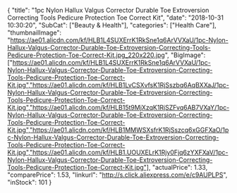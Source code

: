 {
	"title": "1pc Nylon Hallux Valgus Corrector Durable Toe Extroversion Correcting Tools Pedicure Protection Toe Correct Kit",
	"date": "2018-10-31 10:30:20",
	"SubCat": ["Beauty & Health"],
	"categories": ["Health Care"],
	"thumbnailImage": "https://ae01.alicdn.com/kf/HLB1L4SUXErrK1RkSne1q6ArVVXaU/1pc-Nylon-Hallux-Valgus-Corrector-Durable-Toe-Extroversion-Correcting-Tools-Pedicure-Protection-Toe-Correct-Kit.jpg_220x220.jpg",
	"BigImage": ["https://ae01.alicdn.com/kf/HLB1L4SUXErrK1RkSne1q6ArVVXaU/1pc-Nylon-Hallux-Valgus-Corrector-Durable-Toe-Extroversion-Correcting-Tools-Pedicure-Protection-Toe-Correct-Kit.jpg","https://ae01.alicdn.com/kf/HLB1LvCSXvfsK1RjSszbq6AqBXXaJ/1pc-Nylon-Hallux-Valgus-Corrector-Durable-Toe-Extroversion-Correcting-Tools-Pedicure-Protection-Toe-Correct-Kit.jpg","https://ae01.alicdn.com/kf/HLB15t9MjXzqK1RjSZFvq6AB7VXaY/1pc-Nylon-Hallux-Valgus-Corrector-Durable-Toe-Extroversion-Correcting-Tools-Pedicure-Protection-Toe-Correct-Kit.jpg","https://ae01.alicdn.com/kf/HLB1MMWSXsfrK1RjSszcq6xGGFXaO/1pc-Nylon-Hallux-Valgus-Corrector-Durable-Toe-Extroversion-Correcting-Tools-Pedicure-Protection-Toe-Correct-Kit.jpg","https://ae01.alicdn.com/kf/HLB1.UOUXELrK1Rjy0Fjq6zYXFXaV/1pc-Nylon-Hallux-Valgus-Corrector-Durable-Toe-Extroversion-Correcting-Tools-Pedicure-Protection-Toe-Correct-Kit.jpg"],
	"actualPrice": 1.33,
	"comparePrice": 1.53,
	"linkurl": "http://s.click.aliexpress.com/e/c9AUPLPS",
	"inStock": 101
}
